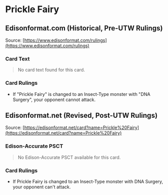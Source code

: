# Prickle Fairy

## Edisonformat.com (Historical, Pre-UTW Rulings)

Source: [https://www.edisonformat.com/rulings](https://www.edisonformat.com/rulings)

### Card Text

> No card text found for this card.

### Card Rulings

*   If "Prickle Fairy" is changed to an Insect-Type monster with "DNA Surgery", your opponent cannot attack.

## Edisonformat.net (Revised, Post-UTW Rulings)

Source: [https://edisonformat.net/card?name=Prickle%20Fairy](https://edisonformat.net/card?name=Prickle%20Fairy)

### Edison-Accurate PSCT

> No Edison-Accurate PSCT available for this card.

### Card Rulings

*   If Prickle Fairy is changed to an Insect-Type monster with DNA Surgery, your opponent can't attack.
            
